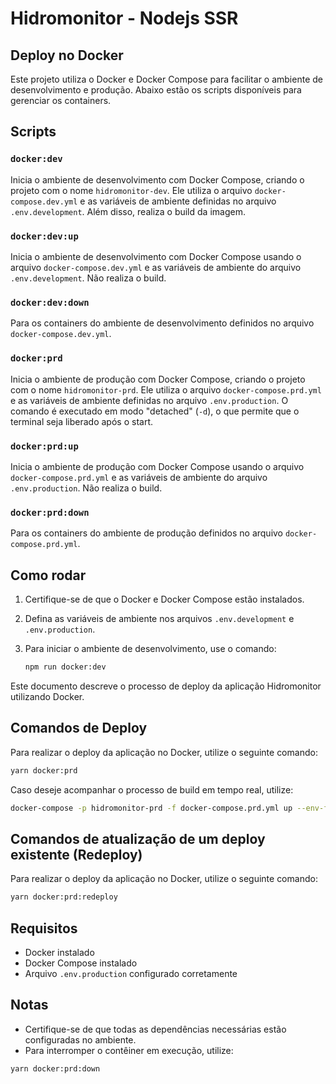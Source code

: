 # Hidromonitor - Nodejs SSR

## Deploy no Docker

Este projeto utiliza o Docker e Docker Compose para facilitar o ambiente de desenvolvimento e produção. Abaixo estão os scripts disponíveis para gerenciar os containers.

## Scripts

### `docker:dev`
Inicia o ambiente de desenvolvimento com Docker Compose, criando o projeto com o nome `hidromonitor-dev`. Ele utiliza o arquivo `docker-compose.dev.yml` e as variáveis de ambiente definidas no arquivo `.env.development`. Além disso, realiza o build da imagem.

### `docker:dev:up`
Inicia o ambiente de desenvolvimento com Docker Compose usando o arquivo `docker-compose.dev.yml` e as variáveis de ambiente do arquivo `.env.development`. Não realiza o build.

### `docker:dev:down`
Para os containers do ambiente de desenvolvimento definidos no arquivo `docker-compose.dev.yml`.

### `docker:prd`
Inicia o ambiente de produção com Docker Compose, criando o projeto com o nome `hidromonitor-prd`. Ele utiliza o arquivo `docker-compose.prd.yml` e as variáveis de ambiente definidas no arquivo `.env.production`. O comando é executado em modo "detached" (`-d`), o que permite que o terminal seja liberado após o start.

### `docker:prd:up`
Inicia o ambiente de produção com Docker Compose usando o arquivo `docker-compose.prd.yml` e as variáveis de ambiente do arquivo `.env.production`. Não realiza o build.

### `docker:prd:down`
Para os containers do ambiente de produção definidos no arquivo `docker-compose.prd.yml`.

## Como rodar

1. Certifique-se de que o Docker e Docker Compose estão instalados.
2. Defina as variáveis de ambiente nos arquivos `.env.development` e `.env.production`.
3. Para iniciar o ambiente de desenvolvimento, use o comando:

   ```bash
   npm run docker:dev

Este documento descreve o processo de deploy da aplicação Hidromonitor utilizando Docker.

## Comandos de Deploy

Para realizar o deploy da aplicação no Docker, utilize o seguinte comando:

```sh
yarn docker:prd
```

Caso deseje acompanhar o processo de build em tempo real, utilize:

```sh
docker-compose -p hidromonitor-prd -f docker-compose.prd.yml up --env-file ./.env.production --build
```

## Comandos de atualização de um deploy existente (Redeploy)

Para realizar o deploy da aplicação no Docker, utilize o seguinte comando:

```sh
yarn docker:prd:redeploy
```

## Requisitos

- Docker instalado
- Docker Compose instalado
- Arquivo `.env.production` configurado corretamente

## Notas

- Certifique-se de que todas as dependências necessárias estão configuradas no ambiente.
- Para interromper o contêiner em execução, utilize:

```sh
yarn docker:prd:down
```
